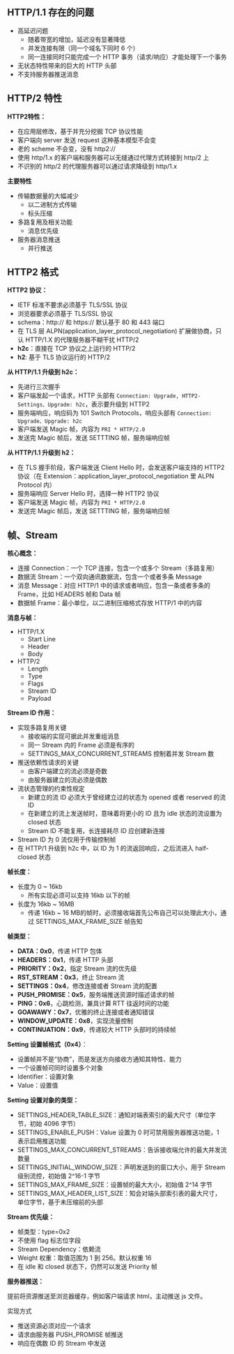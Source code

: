 ## HTTP/1.1 存在的问题

- 高延迟问题
  - 随着带宽的增加，延迟没有显著降低
  - 并发连接有限（同一个域名下同时 6 个）
  - 同一连接同时只能完成一个 HTTP 事务（请求/响应）才能处理下一个事务
- 无状态特性带来的巨大的 HTTP 头部
- 不支持服务器推送消息

## HTTP/2 特性

**HTTP2特性：**
- 在应用层修改，基于并充分挖掘 TCP 协议性能
- 客户端向 server 发送 request 这种基本模型不会变
- 老的 scheme 不会变，没有 http2://
- 使用 http/1.x 的客户端和服务器可以无缝通过代理方式转接到 http/2 上
- 不识别的 http/2 的代理服务器可以通过请求降级到 http/1.x

**主要特性**
- 传输数据量的大幅减少
  - 以二进制方式传输
  - 标头压缩
- 多路复用及相关功能
  - 消息优先级
- 服务器消息推送
  - 并行推送

## HTTP2 格式

**HTTP2 协议：**
- IETF 标准不要求必须基于 TLS/SSL 协议
- 浏览器要求必须基于 TLS/SSL 协议
- schema：http:// 和 https:// 默认基于 80 和 443 端口
- 在 TLS 层 ALPN(application_layer_protocol_negotiation) 扩展做协商，只认 HTTP/1.X 的代理服务器不糊干扰 HTTP/2
- **h2c**：直接在 TCP 协议之上运行的 HTTP/2
- **h2**: 基于 TLS 协议运行的 HTTP/2

**从 HTTP/1.1 升级到 h2c：**
- 先进行三次握手
- 客户端发起一个请求，HTTP 头部有 `Connection: Upgrade, HTTP2-Settings、Upgrade: h2c`，表示要升级到 HTTP2
- 服务端响应，响应码为 101 Switch Protocols，响应头部有 `Connection: Upgrade、Upgrade: h2c`
- 客户端发送 Magic 帧，内容为 `PRI * HTTP/2.0` 
- 发送完 Magic 帧后，发送 SETTTING 帧，服务端响应帧 

**从 HTTP/1.1 升级到 h2：**
- 在 TLS 握手阶段，客户端发送 Client Hello 时，会发送客户端支持的 HTTP2 协议（在 Extension：application_layer_protocol_negotiation 里 ALPN Protocol 内）
- 服务端响应 Server Hello 时，选择一种 HTTP2 协议
- 客户端发送 Magic 帧，内容为 `PRI * HTTP/2.0` 
- 发送完 Magic 帧后，发送 SETTTING 帧，服务端响应帧 


## 帧、Stream

**核心概念：**
- 连接 Connection：一个 TCP 连接，包含一个或多个 Stream（多路复用）
- 数据流 Stream：一个双向通讯数据流，包含一个或者多条 Message
- 消息 Message：对应 HTTP/1 中的请求或者响应，包含一条或者多条的 Frame，比如 HEADERS 帧和 Data 帧
- 数据帧 Frame：最小单位，以二进制压缩格式存放 HTTP/1 中的内容

**消息与帧：**
- HTTP/1.X
  -  Start Line
  -  Header
  -  Body
- HTTP/2
  -  Length
  -  Type
  -  Flags
  -  Stream ID
  -  Payload

**Stream ID 作用：**
- 实现多路复用关键
  - 接收端的实现可据此并发重组消息
  - 同一 Stream 内的 Frame 必须是有序的
  - SETTINGS_MAX_CONCURRENT_STREAMS 控制着并发 Stream 数
- 推送依赖性请求的关键
  - 由客户端建立的流必须是奇数
  - 由服务器建立的流必须是偶数
- 流状态管理的约束性规定
  - 新建立的流 ID 必须大于曾经建立过的状态为 opened 或者 reserved 的流 ID
  - 在新建立的流上发送帧时，意味着将更小的 ID 且为 idle 状态的流设置为 closed 状态
  - Stream ID 不能复用，长连接耗尽 ID 应创建新连接
- Stream ID 为 0 流仅用于传输控制帧
- 在 HTTP/1 升级到 h2c 中，以 ID 为 1 的流返回响应，之后流进入 half-closed 状态


**帧长度：**
- 长度为 0 ~ 16kb
  - 所有实现必须可以支持 16kb 以下的帧
- 长度为 16kb ~ 16MB
  - 传递 16kb ~ 16 MB的帧时，必须接收端首先公布自己可以处理此大小，通过 SETTINGS_MAX_FRAME_SIZE 帧告知


**帧类型：**
- **DATA：0x0**，传递 HTTP 包体
- **HEADERS：0x1**，传递 HTTP 头部
- **PRIORITY：0x2**，指定 Stream 流的优先级
- **RST_STREAM：0x3**，终止 Stream 流
- **SETTINGS：0x4**，修改连接或者 Stream 流的配置
- **PUSH_PROMISE：0x5**，服务端推送资源时描述请求的帧
- **PING：0x6**，心跳检测，兼具计算 RTT 往返时间的功能
- **GOAWAWY：0x7**，优雅的终止连接或者通知错误
- **WINDOW_UPDATE：0x8**，实现流量控制
- **CONTINUATION：0x9**，传递较大 HTTP 头部时的持续帧

**Setting 设置帧格式（0x4）**：
- 设置帧并不是“协商”，而是发送方向接收方通知其特性、能力
- 一个设置帧可同时设置多个对象
- Identifier：设置对象
- Value：设置值

**Setting 设置对象的类型：**
- SETTINGS_HEADER_TABLE_SIZE：通知对端表索引的最大尺寸（单位字节，初始 4096 字节）
- SETTINGS_ENABLE_PUSH：Value 设置为 0 时可禁用服务器推送功能，1 表示启用推送功能
- SETTINGS_MAX_CONCURRENT_STREAMS：告诉接收端允许的最大并发流数量
- SETTINGS_INITIAL_WINDOW_SIZE：声明发送到的窗口大小，用于 Stream 级别流控，初始值 2^16-1 字节
- SETTINGS_MAX_FRAME_SIZE：设置帧的最大大小，初始值 2^14 字节
- SETTINGS_MAX_HEADER_LIST_SIZE：知会对端头部索引表的最大尺寸，单位字节，基于未压缩前的头部


**Stream 优先级：**
- 帧类型：type=0x2
- 不使用 flag 标志位字段
- Stream Dependency：依赖流
- Weight 权重：取值范围为 1 到 256。默认权重 16
- 在 idle 和 closed 状态下，仍然可以发送 Priority 帧

**服务器推送：**

提前将资源推送至浏览器缓存，例如客户端请求 html，主动推送 js 文件。

实现方式
- 推送资源必须对应一个请求
- 请求由服务器 PUSH_PROMISE 帧推送
- 响应在偶数 ID 的 Stream 中发送
